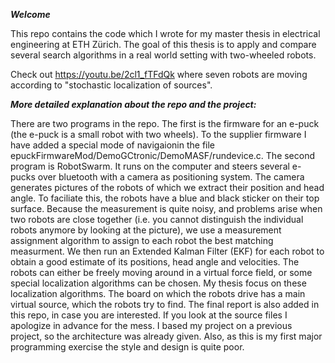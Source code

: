 ***Welcome***

This repo contains the code which I wrote for my master thesis in electrical engineering at ETH Zürich.
The goal of this thesis is to apply and compare several search algorithms in a real world setting with two-wheeled robots.

Check out https://youtu.be/2cl1_fTFdQk where seven robots are moving according to "stochastic localization of sources".

***More detailed explanation about the repo and the project:***

There are two programs in the repo. 
The first is the firmware for an e-puck (the e-puck is a small robot with two wheels). 
To the supplier firmware I have added a special mode of navigaionin the file epuckFirmwareMod/DemoGCtronic/DemoMASF/rundevice.c.
The second program is RobotSwarm. 
It runs on the computer and steers several e-pucks over bluetooth with a camera as positioning system.
The camera generates pictures of the robots of which we extract their position and head angle. 
To faciliate this, the robots have a blue and black sticker on their top surface.
Because the measurement is quite noisy, and problems arise when two robots are close together (i.e. you cannot distinguish the individual robots anymore by looking at the picture), we use a measurement assignment algorithm to assign to each robot the best matching measurment.
We then run an Extended Kalman Filter (EKF) for each robot to obtain a good estimate of its positions, head angle and velocities.
The robots can either be freely moving around in a virtual force field, or some special localization algorithms can be chosen.
My thesis focus on these localization algorithms. 
The board on which the robots drive has a main virtual source, which the robots try to find.
The final report is also added in this repo, in case you are interested. 
If you look at the source files I apologize in advance for the mess. 
I based my project on a previous project, so the architecture was already given.
Also, as this is my first major programming exercise the style and design is quite poor.

